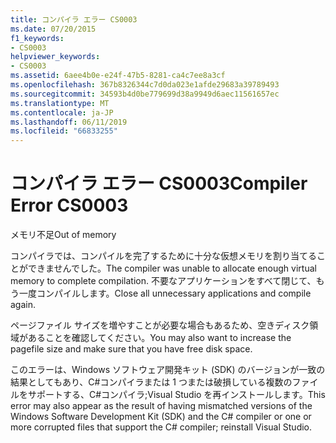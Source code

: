 ```yaml
---
title: コンパイラ エラー CS0003
ms.date: 07/20/2015
f1_keywords:
- CS0003
helpviewer_keywords:
- CS0003
ms.assetid: 6aee4b0e-e24f-47b5-8281-ca4c7ee8a3cf
ms.openlocfilehash: 367b8326344c7d0da023e1afde29683a39789493
ms.sourcegitcommit: 34593b4d0be779699d38a9949d6aec11561657ec
ms.translationtype: MT
ms.contentlocale: ja-JP
ms.lasthandoff: 06/11/2019
ms.locfileid: "66833255"
---
```

# <a name="compiler-error-cs0003"></a><span data-ttu-id="97869-102">コンパイラ エラー CS0003</span><span class="sxs-lookup"><span data-stu-id="97869-102">Compiler Error CS0003</span></span>
<span data-ttu-id="97869-103">メモリ不足</span><span class="sxs-lookup"><span data-stu-id="97869-103">Out of memory</span></span>  
  
 <span data-ttu-id="97869-104">コンパイラでは、コンパイルを完了するために十分な仮想メモリを割り当てることができませんでした。</span><span class="sxs-lookup"><span data-stu-id="97869-104">The compiler was unable to allocate enough virtual memory to complete compilation.</span></span> <span data-ttu-id="97869-105">不要なアプリケーションをすべて閉じて、もう一度コンパイルします。</span><span class="sxs-lookup"><span data-stu-id="97869-105">Close all unnecessary applications and compile again.</span></span>  
  
 <span data-ttu-id="97869-106">ページファイル サイズを増やすことが必要な場合もあるため、空きディスク領域があることを確認してください。</span><span class="sxs-lookup"><span data-stu-id="97869-106">You may also want to increase the pagefile size and make sure that you have free disk space.</span></span>  
  
 <span data-ttu-id="97869-107">このエラーは、Windows ソフトウェア開発キット (SDK) のバージョンが一致の結果としてもあり、C#コンパイラまたは 1 つまたは破損している複数のファイルをサポートする、C#コンパイラ;Visual Studio を再インストールします。</span><span class="sxs-lookup"><span data-stu-id="97869-107">This error may also appear as the result of having mismatched versions of the Windows Software Development Kit (SDK) and the C# compiler or one or more corrupted files that support the C# compiler; reinstall Visual Studio.</span></span>
